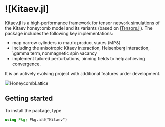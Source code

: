 # ![Kitaev.jl]
<!-- [![Docs dev](https://img.shields.io/badge/docs-latest-blue.svg)](https://lukas.weber.science/Carlo.jl/dev/)
[![Docs stable](https://img.shields.io/badge/docs-stable-blue.svg)](https://lukas.weber.science/Carlo.jl/stable/)
[![CI](https://github.com/lukas-weber/Carlo.jl/workflows/CI/badge.svg)](https://github.com/lukas-weber/Carlo.jl/actions)
[![codecov](https://codecov.io/gh/lukas-weber/Carlo.jl/branch/main/graph/badge.svg?token=AI8CPOGKXF)](https://codecov.io/gh/lukas-weber/Carlo.jl) -->

Kitaev.jl is a high-performance framework for tensor network simulations of the Kitaev honeycomb model and its variants (based on [ITensors.jl](https://docs.itensor.org/ITensors/stable/)). The package includes the following key implementations: 

* map narrow cylinders to matrix product states (MPS)
* including the anisotropic Kitaev interaction, Heisenberg interaction, \gamma term, nonmagnetic spin vacancy
* implement tailored perturbations, pinning fields to help achieving convergence.


It is an actively evolving project with additional features under development.

![HoneycombLattice](/Users/boxiao/Research/Tensor_Networks/Kitaev_ModelPresentation_Fig1c.png)

## Getting started

To install the package, type

```julia
using Pkg; Pkg.add("Kitaev")
```

<!-- The package itself does not include Monte Carlo algorithms. The quickest way to see how to implement one yourself is to check out the reference implementation for the [Ising](https://github.com/lukas-weber/Ising.jl) model.
For a state-of-the-art Monte Carlo code, take a look at [StochasticSeriesExpansion.jl](https://github.com/lukas-weber/StochasticSeriesExpansion.jl). -->